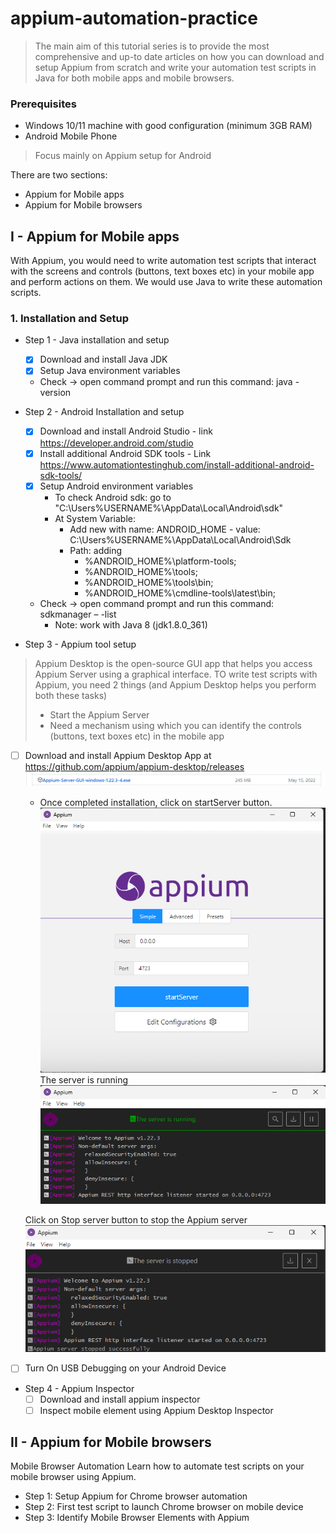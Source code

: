 ﻿# appium-automation-practice

>The main aim of this tutorial series is to provide the most comprehensive and up-to date articles on how you can 
download and setup Appium from scratch and write your automation test scripts in Java for both mobile apps and mobile browsers.
### Prerequisites
- Windows 10/11 machine with good configuration (minimum 3GB RAM)
- Android Mobile Phone

>Focus mainly on Appium setup for Android

There are two sections:
+ Appium for Mobile apps
+ Appium for Mobile browsers


## I - Appium for Mobile apps
With Appium, you would need to write automation test scripts that interact with the screens and 
controls (buttons, text boxes etc) in your mobile app and perform actions on them. We would use 
Java to write these automation scripts.

### 1. Installation and Setup
- Step 1 - Java installation and setup
  - [x] Download and install Java JDK 
  - [x] Setup Java environment variables
  - Check -> open command prompt and run this command: java -version

- Step 2 - Android Installation and setup
  - [x] Download and install Android Studio - link https://developer.android.com/studio
  - [x] Install additional Android SDK tools - Link https://www.automationtestinghub.com/install-additional-android-sdk-tools/ 
  - [x] Setup Android environment variables
    - To check Android sdk: go to "C:\Users\%USERNAME%\AppData\Local\Android\sdk"
    - At System Variable:
      - Add new with name: ANDROID_HOME - value: C:\Users\%USERNAME%\AppData\Local\Android\Sdk
      - Path: adding
        - %ANDROID_HOME%\platform-tools;
        - %ANDROID_HOME%\tools;
        - %ANDROID_HOME%\tools\bin;
        - %ANDROID_HOME%\cmdline-tools\latest\bin; 
  - Check ->  open command prompt and run this command: sdkmanager – -list
    - Note: work with Java 8 (jdk1.8.0_361)

- Step 3 - Appium tool setup
  
> Appium Desktop is the open-source GUI app that helps you access Appium Server using a graphical interface.
> TO write test scripts with Appium, you need 2 things (and Appium Desktop helps you perform both these tasks)
>- Start the Appium Server
>- Need a mechanism using which you can identify the controls (buttons, text boxes etc) in the mobile app

 - [ ] Download and install Appium Desktop App at https://github.com/appium/appium-desktop/releases
![img.png](img.png)
    - Once completed installation, click on startServer button. 
      ![img_1.png](img_1.png)
      The server is running ![img_2.png](img_2.png)
     
     Click on Stop server button to stop the Appium server
      ![img_3.png](img_3.png)
 - [ ] Turn On USB Debugging on your Android Device

 - Step 4 - Appium Inspector
   - [ ] Download and install appium inspector
   - [ ] Inspect mobile element using Appium Desktop Inspector
  
## II - Appium for Mobile browsers
Mobile Browser Automation
Learn how to automate test scripts on your mobile browser using Appium.

- Step 1: Setup Appium for Chrome browser automation
- Step 2: First test script to launch Chrome browser on mobile device
- Step 3: Identify Mobile Browser Elements with Appium
